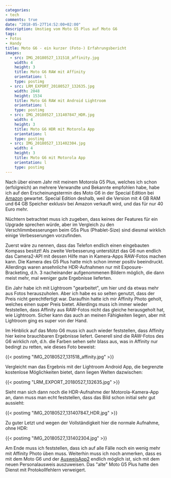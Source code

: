 ```yaml
---
categories:
- tech
comments: true
date: "2018-05-27T14:52:00+02:00"
description: Umstieg vom Moto G5 Plus auf Moto G6
tags:
- Fotos
- Handy
title: Moto G6 - ein kurzer (Foto-) Erfahrungsbericht
images:
  - src: IMG_20180527_131518_affinity.jpg
    width: 4
    height: 3
    title: Moto G6 RAW mit Affinity
    orientation: l
    type: postimg
  - src: LRM_EXPORT_20180527_132635.jpg
    width: 2048
    height: 1534
    title: Moto G6 RAW mit Android Lightroom
    orientation: l
    type: postimg
  - src: IMG_20180527_131407847_HDR.jpg
    width: 4
    height: 3
    title: Moto G6 HDR mit Motorola App
    orientation: l
    type: postimg
  - src: IMG_20180527_131402304.jpg
    width: 4
    height: 3
    title: Moto G6 mit Motorola App
    orientation: l
    type: postimg
---
```


Nach über einem Jahr mit meinem Motorola G5 Plus, welches ich schon (erfolgreich) an mehrere Verwandte und Bekannte empfohlen habe, habe ich auf den Erscheinungstermin des Moto G6 in der Special Edition bei [Amazon][amazonG6] gewartet. Special Edition deshalb, weil die Version mit 4 GB RAM und 64 GB Speicher exklusiv bei Amazon verkauft wird, und das für nur 40 Euro mehr.

Nüchtern betrachtet muss ich zugeben, dass keines der Features für ein Upgrade sprechen würde, aber im Vergleich zu den Verschlimmbesserungen beim G5s Plus (Phablet-Size) sind diesmal wirklich einige Verbesserungen vorzufinden.

Zuerst wäre zu nennen, dass das Telefon endlich einen eingebauten Kompass besitzt! Als zweite Verbesserung unterstützt das G6 nun endlich das Camera2-API mit dessen Hilfe man in Kamera-Apps RAW-Fotos machen kann. Die Kamera des G5 Plus hatte mich schon immer positiv beeindruckt. Allerdings waren ansehnliche HDR-Aufnahmen nur mit Exposure-Bracketing, d.h. 3 nacheinander aufgenommenen Bildern möglich, die dann meist mehr, mal weniger gute Ergebnisse lieferten.

Ein Jahr habe ich mit Lightroom "gearbeitet", um hier und da etwas mehr aus Fotos herauszuholen. Aber ich habe es so selten genutzt, dass der Preis nicht gerechtfertigt war. Daraufhin hatte ich mir Affinity Photo geholt, welches einen super Preis bietet. Allerdings muss ich immer wieder feststellen, dass Affinity aus RAW-Fotos nicht das gleiche herausgeholt hat, wie Lightroom. Sicher kann das auch an meinen Fähigkeiten liegen, aber mit Lightroom ging es super von der Hand.

Im Hinblick auf das Moto G6 muss ich auch wieder feststellen, dass Affinity hier keine brauchbaren Ergebnisse liefert. Generell sind die RAW-Fotos des G6 wirklich _roh_, d.h. die Farben sehen sehr blass aus, was in Affinity nur bedingt zu retten, wie dieses Foto beweist:

{{< postimg "IMG_20180527_131518_affinity.jpg" >}}

Vergleicht man das Ergebnis mit der Lightroom Android App, die begrenzte kostenlose Möglichkeiten bietet, dann liegen Welten dazwischen:   

{{< postimg "LRM_EXPORT_20180527_132635.jpg" >}}

Sieht man sich dann noch die HDR-Aufnahme der Motorola-Kamera-App an, dann muss man echt feststellen, dass das Bild schon initial sehr gut aussieht:

{{< postimg "IMG_20180527_131407847_HDR.jpg" >}}

Zu guter Letzt und wegen der Vollständigkeit hier die normale Aufnahme, ohne HDR:

{{< postimg "IMG_20180527_131402304.jpg" >}}

Am Ende muss ich feststellen, dass ich auf alle Fälle noch ein wenig mehr mit Affinity Photo üben muss. Weiterhin muss ich noch anmerken, dass es mit dem Moto G6 und der [AusweisApp2][ausweisapp] endlich möglich ist, sich mit dem neuen Personalausweis auszuweisen. Das "alte" Moto G5 Plus hatte den Dienst mit Protokollfehlern verweigert.

[amazonG6]: https://amzn.to/2xfxQer
[ausweisapp]: https://play.google.com/store/apps/details?id=com.governikus.ausweisapp2&hl=de
